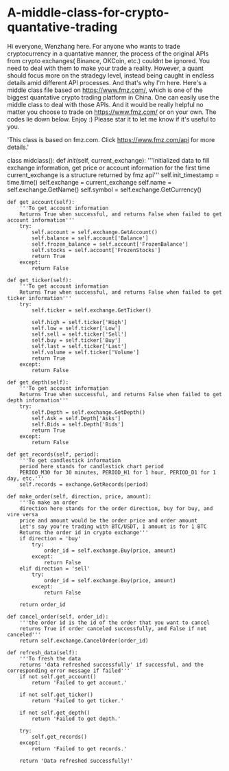 # A-middle-class-for-crypto-quantative-trading
Hi everyone, Wenzhang here.
For anyone who wants to trade cryptocurrency in a quantative manner, the process of the original APIs from crypto exchanges( Binance, OKCoin, etc.) couldnt be ignored. You need to deal with them to make your trade a reality. However, a quant should focus more on the stradegy level, instead being caught in endless details amid different API processes.
And that's why I'm here. Here's a middle class file based on https://www.fmz.com/, which is one of the biggest quantative crypto trading platform in China. One can easily use the middle class to deal with those APIs. And it would be really helpful no matter you choose to trade on https://www.fmz.com/ or on your own.
The codes lie down below. Enjoy :) Please star it to let me know if it's useful to you.

'This class is based on fmz.com. Click https://www.fmz.com/api for more details.'

class midclass():
    def _init_(self, current_exchange):
        '''Initialized data to fill exchange information, get price or account information for the first time
        current_exchange is a structure returned by fmz api'''
        self.init_timestamp = time.time()
        self.exchange = current_exchange
        self.name = self.exchange.GetName()
        self.symbol = self.exchange.GetCurrency()

    def get_account(self):
        '''To get account information
        Returns True when successful, and returns False when failed to get account information'''
        try:
            self.account = self.exchange.GetAccount()
            self.balance = self.account['Balance']
            self.frozen_balance = self.account['FrozenBalance']
            self.stocks = self.account['FrozenStocks']
            return True
        except:
            return False

    def get_ticker(self):
        '''To get account information
        Returns True when successful, and returns False when failed to get ticker information'''
        try:
            self.ticker = self.exchange.GetTicker()

            self.high = self.ticker['High']
            self.low = self.ticker['Low']
            self.sell = self.ticker['Sell']
            self.buy = self.ticker['Buy']
            self.last = self.ticker['Last']
            self.volume = self.ticker['Volume']
            return True
        except:
            return False

    def get_depth(self):
        '''To get account information
        Returns True when successful, and returns False when failed to get depth information'''
        try:
            self.Depth = self.exchange.GetDepth()
            self.Ask = self.Depth['Asks']
            self.Bids = self.Depth['Bids']
            return True
        except:
            return False

    def get_records(self, period):
        '''To get candlestick information
        period here stands for candlestick chart period
        PERIOD_M30 for 30 minutes, PERIOD_H1 for 1 hour, PERIOD_D1 for 1 day, etc.'''
        self.records = exchange.GetRecords(period)

    def make_order(self, direction, price, amount):
        '''To make an order
        direction here stands for the order direction, buy for buy, and vire versa
        price and amount would be the order price and order amount
        Let's say you're trading with BTC/USDT, 1 amount is for 1 BTC
        Returns the order id in crypto exchange'''
        if direction = 'buy'
            try:
                order_id = self.exchange.Buy(price, amount)
            except:
                return False
        elif direction = 'sell'
            try:
                order_id = self.exchange.Buy(price, amount)
            except:
                return False

        return order_id

    def cancel_order(self, order_id):
        '''the order id is the id of the order that you want to cancel
        returns True if order canceled successfully, and False if not canceled'''
        return self.exchange.CancelOrder(order_id)

    def refresh_data(self):
        '''To fresh the data
        returns 'data refreshed successfully' if successful, and the corresponding error message if failed'''
        if not self.get_account()
            return 'Failed to get account.'

        if not self.get_ticker()
            return 'Failed to get ticker.'

        if not self.get_depth()
            return 'Failed to get depth.'

        try:
            self.get_records()
        except:
            return 'Failed to get records.'

        return 'Data refreshed successfully!'
